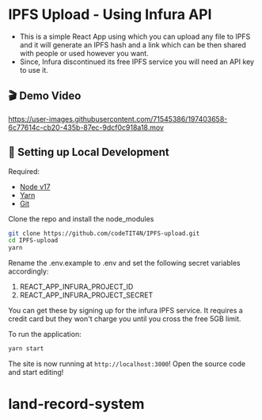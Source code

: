 # IPFS Upload - Using Infura API

- This is a simple React App using which you can upload any file to IPFS and it will generate an IPFS hash and a link which can be then shared with people or used however you want.
- Since, Infura discontinued its free IPFS service you will need an API key to use it.
## 🎬 Demo Video 


https://user-images.githubusercontent.com/71545386/197403658-6c77614c-cb20-435b-87ec-9dcf0c918a18.mov


##  🔧 Setting up Local Development

Required: 
- [Node v17](https://nodejs.org/download/release/latest-v17.x/)  
- [Yarn](https://classic.yarnpkg.com/en/docs/install/) 
- [Git](https://git-scm.com/downloads)

Clone the repo and install the node_modules
```bash
git clone https://github.com/codeTIT4N/IPFS-upload.git
cd IPFS-upload
yarn
```
Rename the .env.example to .env and set the following secret variables accordingly:
1. REACT_APP_INFURA_PROJECT_ID
2. REACT_APP_INFURA_PROJECT_SECRET

You can get these by signing up for the infura IPFS service. It requires a credit card but they won't charge you until you cross the free 5GB limit.

To run the application:
```bash
yarn start
```
The site is now running at `http://localhost:3000`!
Open the source code and start editing!
# land-record-system
